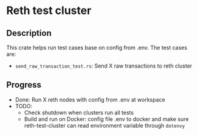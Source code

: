 # Reth test cluster

## Description
This crate helps run test cases base on config from .env. The test cases are:
- `send_raw_transaction_test.rs`: Send X raw transactions to reth cluster

## Progress
- Done: Run X reth nodes with config from .env at workspace
- TODO:
    - Check shutdown when clusters run all tests
    - Build and run on Docker: config file .env to docker and make sure reth-test-cluster can read environment variable through `dotenvy` 